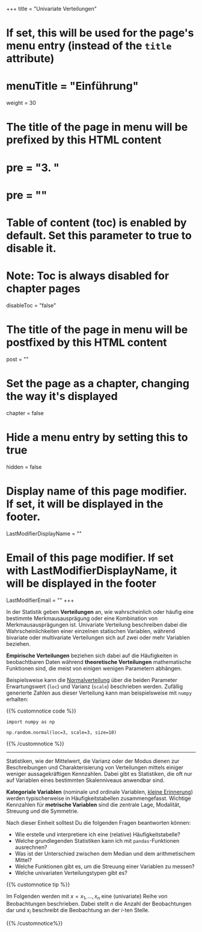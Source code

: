 +++
title = "Univariate Verteilungen"
# If set, this will be used for the page's menu entry (instead of the `title` attribute)
# menuTitle = "Einführung"
weight = 30
# The title of the page in menu will be prefixed by this HTML content
# pre = "<b>3. </b>"
# pre = "<i class='fab fa-github'></i>"
# Table of content (toc) is enabled by default. Set this parameter to true to disable it.
# Note: Toc is always disabled for chapter pages
disableToc = "false"

# The title of the page in menu will be postfixed by this HTML content
post = ""
# Set the page as a chapter, changing the way it's displayed
chapter = false
# Hide a menu entry by setting this to true
hidden = false
# Display name of this page modifier. If set, it will be displayed in the footer.
LastModifierDisplayName = ""
# Email of this page modifier. If set with LastModifierDisplayName, it will be displayed in the footer
LastModifierEmail = ""
+++

In der Statistik geben **Verteilungen** an, wie wahrscheinlich oder häufig eine bestimmte Merkmausausprägung oder eine Kombination von Merkmausausprägungen ist. Univariate Verteilung beschreiben dabei die Wahrscheinlichkeiten einer einzelnen statischen Variablen, während bivariate oder multivariate Verteilungen sich auf zwei oder mehr Variablen beziehen.

**Empirische Verteilungen** beziehen sich dabei auf die Häufigkeiten in beobachtbaren Daten während **theoretische Verteilungen** mathematische Funktionen sind, die meist von einigen wenigen Parametern abhängen.

Beispielsweise kann die [Normalverteilung](https://de.wikipedia.org/wiki/Normalverteilung) über die beiden Parameter Erwartungswert (`loc`) und Varianz (`scale`) beschrieben werden. Zufällig generierte Zahlen aus dieser Verteilung kann man beispielsweise mit `numpy` erhalten:

{{% customnotice code %}}
```
import numpy as np

np.random.normal(loc=3, scale=3, size=10)
```
{{% /customnotice %}}

---

Statistiken, wie der Mittelwert, die Varianz oder der Modus dienen zur Beschreibungen und Charakterisierung von Verteilungen mittels einiger weniger aussagekräftigen Kennzahlen. Dabei gibt es Statistiken, die oft nur auf Variablen eines bestimmten Skalenniveaus anwendbar sind.


**Kategoriale Variablen** (nominale und ordinale Variablen, [kleine Erinnerung](/data-librarian/basics/basic_terms/)) werden typischerweise in Häufigkeitstabellen zusammengefasst. Wichtige Kennzahlen für **metrische Variablen** sind die zentrale Lage, Modalität, Streuung und die Symmetrie. 

Nach dieser Einheit solltest Du die folgenden Fragen beantworten können:

- Wie erstelle und interpretiere ich eine (relative) Häufigkeitstabelle?
- Welche grundlegenden Statistiken kann ich mit `pandas`-Funktionen ausrechnen?
- Was ist der Unterschied zwischen dem Median und dem arithmetischem Mittel?
- Welche Funktionen gibt es, um die Streuung einer Variablen zu messen?
- Welche univariaten Verteilungstypen gibt es?

{{% customnotice tip %}}

Im Folgenden werden mit $x = x_1, \dots, x_n$ eine (univariate) Reihe von Beobachtungen beschrieben. Dabei stellt $n$ die Anzahl der Beobachtungen dar und $x_i$ beschreibt die Beobachtung an der *i*-ten Stelle.

{{% /customnotice%}}
